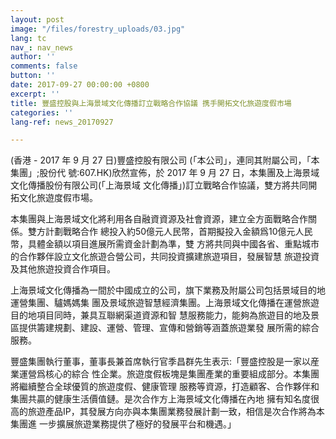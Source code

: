 ```yaml
---
layout: post
image: "/files/forestry_uploads/03.jpg"
lang: tc
nav_: nav_news
author: ''
comments: false
button: ''
date: 2017-09-27 00:00:00 +0800
excerpt: ''
title: 豐盛控股與上海景域文化傳播訂立戰略合作協議 携手開拓文化旅遊度假市場
categories: ''
lang-ref: news_20170927

---
```

(香港 - 2017 年 9 月 27 日)豐盛控股有限公司 (「本公司」，連同其附屬公司，「本集團」;股份代 號:607.HK)欣然宣佈，於 2017 年 9 月 27 日，本集團及上海景域文化傳播股份有限公司(「上海景域 文化傳播」)訂立戰略合作協議，雙方將共同開拓文化旅遊度假市場。

本集團與上海景域文化將利用各自融資資源及社會資源，建立全方面戰略合作關係。雙方計劃戰略合作 總投入約50億元人民幣，首期擬投入金額爲10億元人民幣，具體金額以項目進展所需資金計劃為準，雙 方將共同與中國各省、重點城市的合作夥伴設立文化旅遊合營公司，共同投資擴建旅遊項目，發展智慧 旅遊投資及其他旅遊投資合作項目。

上海景域文化傳播為一間於中國成立的公司，旗下業務及附屬公司包括景域目的地運營集團、驢媽媽集 團及景域旅遊智慧經濟集團。上海景域文化傳播在運營旅遊目的地項目同時，兼具互聯網渠道資源和智 慧服務能力，能夠為旅遊目的地及景區提供籌建規劃、建設、運營、管理、宣傳和營銷等涵蓋旅遊業發 展所需的綜合服務。

豐盛集團執行董事，董事長兼首席執行官季昌群先生表示:「豐盛控股是一家以産業運營爲核心的綜合 性企業。旅遊度假板塊是集團產業的重要組成部分。本集團將繼續整合全球優質的旅遊度假、健康管理 服務等資源，打造顧客、合作夥伴和集團共贏的健康生活價值鏈。是次合作方上海景域文化傳播在內地 擁有知名度很高的旅遊產品IP，其發展方向亦與本集團業務發展計劃一致，相信是次合作將為本集團進 一步擴展旅遊業務提供了極好的發展平台和機遇。」